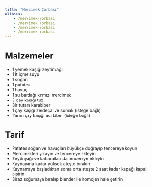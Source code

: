 ```yaml
---
title: "Mercimek Çorbası"
aliases:
    - /mercimek-çorbası
    - /mercimek çorbası
    - /mercimek-corbasi
    - /mercimek corbasi
---
```


# Malzemeler

 - 1 yemek kaşığı zeytinyağı
 - 1 lt içme suyu
 - 1 soğan
 - 1 patates
 - 1 havuç
 - 1 su bardağı kırmızı mercimek
 - 2 çay kaşığı tuz
 - Bir tutam karabiber
 - 1 çay kaşığı zerdeçal ve sumak (isteğe bağlı)
 - Yarım çay kaşığı acı biber (isteğe bağlı) 

# Tarif

 - Patates soğan ve havuçları büyükçe doğrayıp tencereye koyun
 - Mercimekleri yıkayın ve tencereye ekleyin
 - Zeytinyağı ve baharatları da tencereye ekleyin
 - Kaynayana kadar yüksek ateşte bırakın
 - Kaynamaya başladıktan sonra orta ateşte 2 saat kadar kapağı kapalı pişirin
 - Biraz soğumaya bırakıp blender ile homojen hale getirin